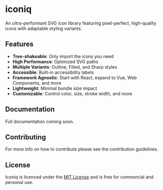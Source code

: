 # iconiq

An ultra-performant SVG icon library featuring pixel-perfect, high-quality icons with adaptable styling variants.

## Features

- **Tree-shakeable**: Only import the icons you need
- **High Performance**: Optimized SVG paths
- **Multiple Variants**: Outline, Filled, and Sharp styles
- **Accessible**: Built-in accessibility labels
- **Framework Agnostic**: Start with React, expand to Vue, Web Components, and more
- **Lightweight**: Minimal bundle size impact
- **Customizable**: Control color, size, stroke width, and more

## Documentation

Full documentation coming soon.

## Contributing

For more info on how to contribute please see the contribution guidelines.

## License

Iconiq is licenced under the [MIT License](./LICENSE) and is free for commercial and personal use.
